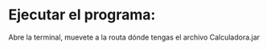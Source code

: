 # Ejecutar el programa:
Abre la terminal, muevete a la routa dónde tengas el archivo Calculadora.jar
